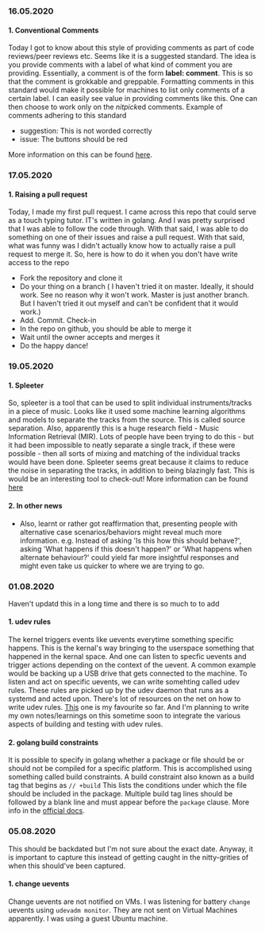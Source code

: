 ### 16.05.2020

#### 1. Conventional Comments 

Today I got to know about this style of providing comments as part of code reviews/peer reviews etc. Seems like it is a suggested standard. The idea is you provide comments with a label of what kind of comment you are providing. Essentially, a comment is of the form **label: comment**. This is so that the comment is grokkable and greppable. Formatting comments in this standard would make it possible for machines to list only comments of a certain label. I can easily see value in providing comments like this. One can then choose to work only on the *nitpick*ed comments. 
Example of comments adhering to this standard
-  suggestion: This is not worded correctly
-  issue: The buttons should be red

More information on this can be found [here](https://conventionalcomments.org/).


### 17.05.2020

#### 1. Raising a pull request

Today, I made my first pull request. I came across this repo that could serve as a touch typing tutor. IT's written in golang. And I was pretty surprised that I was able to follow the code through. With that said, I was able to do something on one of their issues and raise a pull request. With that said, what was funny was I didn't actually know how to actually raise a pull request to merge it. So, here is how to do it when you don't have write access to the repo
- Fork the repository and clone it
- Do your thing on a branch ( I haven't tried it on master. Ideally, it should work. See no reason why it won't work. Master is just another branch. But I haven't tried it out myself and can't be confident that it would work.)
- Add. Commit. Check-in
- In the repo on github, you should be able to merge it
- Wait until the owner accepts and merges it
- Do the happy dance!


### 19.05.2020

#### 1. Spleeter 

So, spleeter is a tool that can be used to split individual instruments/tracks in a piece of music. Looks like it used some machine learning algorithms and models to separate the tracks from the source. This is called source separation. Also, apparently this is a huge research field - Music Information Retrieval (MIR). Lots of people have been trying to do this - but it had been impossible to neatly separate a single track, if these were possible - then all sorts of mixing and matching of the individual tracks would have been done. Spleeter seems great because it claims to reduce the noise in separating the tracks, in addition to being blazingly fast. This is would be an interesting tool to check-out! 
More information can be found [here](https://deezer.io/releasing-spleeter-deezer-r-d-source-separation-engine-2b88985e797e)

#### 2. In other news
- Also, learnt or rather got reaffirmation that, presenting people with alternative case scenarios/behaviors might reveal much more information. e.g. Instead of asking 'Is this how this should behave?', asking 'What happens if this doesn't happen?' or 'What happens when alternate behaviour?' could yield far more insightful responses and might even take us quicker to where we are trying to go.


### 01.08.2020

Haven't updatd this in a long time and there is so much to to add

#### 1. udev rules

The kernel triggers events like uevents everytime something specific happens. This is the kernal's way bringing to the userspace something that happened in the kernal space. And one can listen to specfic uevents and trigger actions depending on the context of the uevent. A common example would be backing up a USB drive that gets connected to the machine. To listen and act on specific uevents, we can write somehting called udev rules. These rules are picked up by the udev daemon that runs as a systemd and acted upon. There's lot of resources on the net on how to write udev rules. [This](https://opensource.com/article/18/11/udev) one is my favourite so far. And I'm planning to write my own notes/learnings on this sometime soon to integrate the various aspects of building and testing with udev rules. 

#### 2. golang build constraints

It is possible to specify in golang whether a package or file should be or should not be compiled for a specific platform. This is accomplished using something called build constraints. A build constraint also known as a build tag that begins as ```// +build``` This lists the conditions under which the file should be included in the package. Multiple build tag lines should be followed by a blank line and must appear before the `package` clause. More info in the [official docs](https://golang.org/pkg/go/build/#hdr-Build_Constraints).


### 05.08.2020

This should be backdated but I'm not sure about the exact date. Anyway, it is important to capture this instead of getting caught in the nitty-grities of when this should've been captured. 

#### 1. change uevents

Change uevents are not notified on VMs. I was listening for battery `change` uevents using `udevadm monitor`. They are not sent on Virtual Machines apparently. I was using a guest Ubuntu machine.
